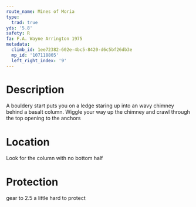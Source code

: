 ```yaml
---
route_name: Mines of Moria
type:
  trad: true
yds: '5.8'
safety: R
fa: F.A. Wayne Arrington 1975
metadata:
  climb_id: 1ee72382-602e-4bc5-8420-d6c5bf26db3e
  mp_id: '107118805'
  left_right_index: '9'
---
```

# Description
A bouldery start puts you on a ledge staring up into an wavy chimney behind a basalt column. Wiggle your way up the chimney and crawl through the top opening to the anchors

# Location
Look for the column with no bottom half

# Protection
gear to 2.5 a little hard to protect
